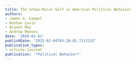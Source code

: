 ```yaml
---
title: The Urban-Rural Gulf in American Political Behavior
authors:
- James G. Gimpel
- Nathan Lovin
- Bryant Moy
- Andrew Reeves
date: '2020-01-01'
publishDate: '2025-02-04T03:28:02.711213Z'
publication_types:
- article-journal
publication: '*Political Behavior*'
---
```

